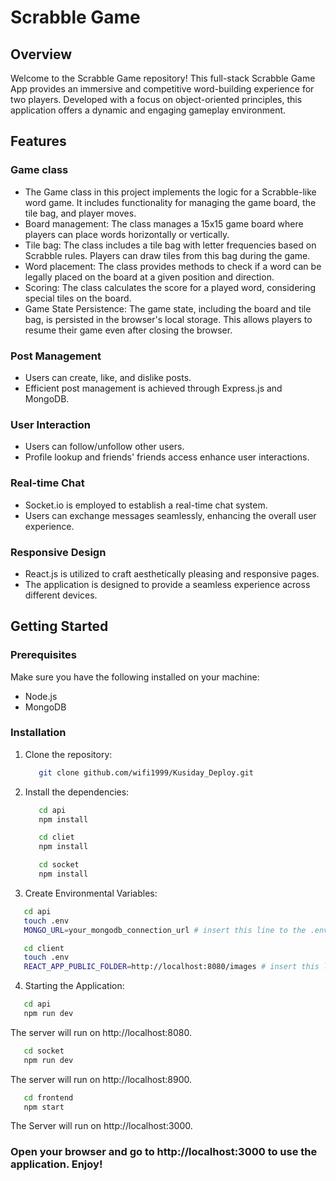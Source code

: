 # Scrabble Game

## Overview

Welcome to the Scrabble Game repository! This full-stack Scrabble Game App provides an immersive and competitive word-building experience for two players. Developed with a focus on object-oriented principles, this application offers a dynamic and engaging gameplay environment.

## Features

### Game class 
- The Game class in this project implements the logic for a Scrabble-like word game. It includes functionality for managing the game board, the tile bag, and player moves.
- Board management: The class manages a 15x15 game board where players can place words horizontally or vertically.
- Tile bag: The class includes a tile bag with letter frequencies based on Scrabble rules. Players can draw tiles from this bag during the game.
- Word placement: The class provides methods to check if a word can be legally placed on the board at a given position and direction.
- Scoring: The class calculates the score for a played word, considering special tiles on the board.
- Game State Persistence: The game state, including the board and tile bag, is persisted in the browser's local storage. This allows players to resume their game even after closing the browser.

### Post Management
- Users can create, like, and dislike posts.
- Efficient post management is achieved through Express.js and MongoDB.

### User Interaction
- Users can follow/unfollow other users.
- Profile lookup and friends' friends access enhance user interactions.

### Real-time Chat
- Socket.io is employed to establish a real-time chat system.
- Users can exchange messages seamlessly, enhancing the overall user experience.

### Responsive Design
- React.js is utilized to craft aesthetically pleasing and responsive pages.
- The application is designed to provide a seamless experience across different devices.



## Getting Started

### Prerequisites

Make sure you have the following installed on your machine:

- Node.js
- MongoDB

### Installation

1. Clone the repository:
   ```bash
      git clone github.com/wifi1999/Kusiday_Deploy.git

2. Install the dependencies:  
   ```bash
      cd api
      npm install
   ```
   ```bash 
      cd cliet
      npm install
   ```
   ```bash
      cd socket
      npm install
   ```
   
3. Create Environmental Variables: 
```bash
   cd api 
   touch .env
   MONGO_URL=your_mongodb_connection_url # insert this line to the .env file
``` 
```bash
   cd client
   touch .env
   REACT_APP_PUBLIC_FOLDER=http://localhost:8080/images # insert this line to the .env file
```

4. Starting the Application: 
```bash
   cd api
   npm run dev
```
   The server will run on http://localhost:8080.

```bash
   cd socket
   npm run dev
```
   The server will run on http://localhost:8900.

```bash
   cd frontend
   npm start
```
   The Server will run on http://localhost:3000.

### Open your browser and go to http://localhost:3000 to use the application. Enjoy!





